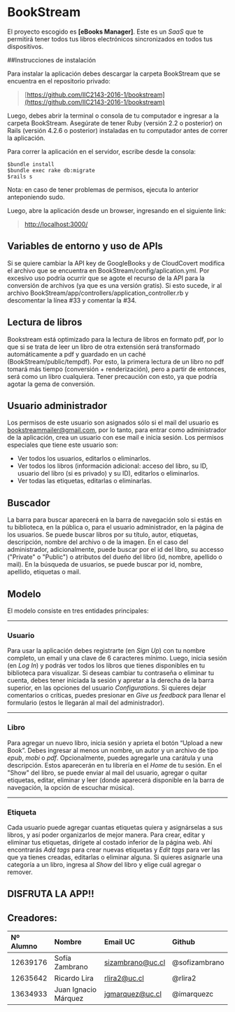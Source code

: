 # BookStream

El proyecto escogido es **[eBooks Manager]**. Este es un *SaaS* que te permitirá tener todos tus libros electrónicos sincronizados en todos tus dispositivos.

##Instrucciones de instalación

Para instalar la aplicación debes descargar la carpeta BookStream que se encuentra en el repositorio privado:

> [https://github.com/IIC2143-2016-1/bookstream](https://github.com/IIC2143-2016-1/bookstream)

Luego, debes abrir la terminal o consola de tu computador e ingresar a la carpeta BookStream. Asegúrate de tener Ruby (versión 2.2 o posterior) on Rails (versión 4.2.6 o posterior) instaladas en tu computador antes de correr la aplicación.

Para correr la aplicación en el servidor, escribe desde la consola:
```
$bundle install
$bundle exec rake db:migrate
$rails s
```
Nota: en caso de tener problemas de permisos, ejecuta lo anterior anteponiendo sudo.

Luego, abre la aplicación desde un browser, ingresando en el siguiente link:

> [http://localhost:3000/](http://localhost:3000/)

## Variables de entorno y uso de APIs

Si se quiere cambiar la API key de GoogleBooks y de CloudCovert modifica el archivo que se encuentra en BookStream/config/aplication.yml.
Por excesivo uso podría ocurrir que se agote el recurso de la API para la conversión de archivos (ya que es una versión gratis). Si esto sucede, ir al archivo BookStream/app/controllers/application_controller.rb y descomentar la línea #33 y comentar la #34.

## Lectura de libros

Bookstream está optimizado para la lectura de libros en formato pdf, por lo que si se trata de leer un libro de otra extensión será transformado automáticamente a pdf y guardado en un caché (BookStream/public/tempdf). Por esto, la primera lectura de un libro no pdf tomará más tiempo (conversión + renderización), pero a partir de entonces, será como un libro cualquiera. Tener precaución con esto, ya que podría agotar la gema de conversión.

## Usuario administrador

Los permisos de este usuario son asignados sólo si el mail del usuario es bookstreammailer@gmail.com, por lo tanto, para entrar como administrador de la aplicación, crea un usuario con ese mail e inicia sesión.
Los permisos especiales que tiene este usuario son:
* Ver todos los usuarios, editarlos o eliminarlos.
* Ver todos los libros (información adicional: acceso del libro, su ID, usuario del libro (si es privado) y su ID), editarlos o eliminarlos.
* Ver todas las etiquetas, editarlas o eliminarlas.

## Buscador

La barra para buscar aparecerá en la barra de navegación solo si estás en tu biblioteca, en la pública o, para el usuario administrador, en la página de los usuarios. Se puede buscar libros por su título, autor, etiquetas, descripción, nombre del archivo o de la imagen. En el caso del administrador, adicionalmente, puede buscar por el id del libro, su accesso ("Private" o "Public") o atributos del dueño del libro (id, nombre, apellido o mail).
En la búsqueda de usuarios, se puede buscar por id, nombre, apellido, etiquetas o mail.

## Modelo

El modelo consiste en tres entidades principales:

___

### Usuario
Para usar la aplicación debes registrarte (en *Sign Up*) con tu nombre completo, un email y una clave de 6 caracteres mínimo. Luego, inicia sesión (en *Log In*) y podrás ver todos los libros que tienes disponibles en tu biblioteca para visualizar.
Si deseas cambiar tu contraseña o eliminar tu cuenta, debes tener iniciada la sesión y apretar a la derecha de la barra superior, en las opciones del usuario *Configurations*.
Si quieres dejar comentarios o críticas, puedes presionar en *Give us feedback* para llenar el formulario (estos le llegarán al mail del administrador).

___

### Libro
Para agregar un nuevo libro, inicia sesión y aprieta el botón “Upload a new Book”. Debes ingresar al menos un nombre, un autor y un archivo de tipo *epub*, *mobi* o *pdf*. Opcionalmente, puedes agregarle una carátula y una descripción. Estos aparecerán en tu librería en el *Home* de tu sesión. En el "Show" del libro, se puede enviar al mail del usuario, agregar o quitar etiquetas, editar, eliminar y leer (donde aparecerá disponible en la barra de navegación, la opción de escuchar música).

___

### Etiqueta
Cada usuario puede agregar cuantas etiquetas quiera y asignárselas a sus libros, y así poder organizarlos de mejor manera. Para crear, editar y eliminar tus etiquetas, dirígete al costado inferior de la página web. Ahí encontrarás *Add tags* para crear nuevas etiquetas y *Edit tags* para ver las que ya tienes creadas, editarlas o eliminar alguna. Si quieres asignarle una categoría a un libro, ingresa al *Show* del libro y elige cuál agregar o remover.

## DISFRUTA LA APP!!


## Creadores:


| Nº Alumno    | Nombre              | Email UC      | Github          |
|:-------------|:--------------------|:--------------|:----------------|
| 12639176     | Sofía Zambrano     | sizambrano@uc.cl | @sofizambrano     |
| 12635642     | Ricardo Lira        | rlira2@uc.cl | @rlira2     |
| 13634933     | Juan Ignacio Márquez | jgmarquez@uc.cl | @imarquezc     |
